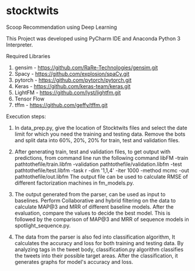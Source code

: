 # stocktwits
Scoop Recommendation using Deep Learning 

This Project was developed using PyCharm IDE and Anaconda Python 3 Interpreter.

Required Libraries

1. gensim - https://github.com/RaRe-Technologies/gensim.git
2. Spacy - https://github.com/explosion/spaCy.git
3. pytorch - https://github.com/pytorch/pytorch.git
4. Keras - https://github.com/keras-team/keras.git
5. LightFM - https://github.com/lyst/lightfm.git
6. Tensor Flow  
7. tffm - https://github.com/geffy/tffm.git

Execution steps:

1) In data_prep.py, give the location of Stocktwits files and select the date limit for which you need the training and testing data. 
Remove the bots and split data into 60%, 20%, 20% for train, test and validation files. 

2) After generating train, test and validation files, to get output with predictions, from command line run the following command
libFM -train pathtothefile/train.libfm -validation pathtothefile/validation.libfm -test pathtothefile/test.libfm -task r -dim '1,1,4' -iter 1000 -method mcmc -out pathtothefile/out.libfm
The output file can be used to calculate RMSE of different factorization machines in fm_models.py.

3) The output generated from the parser, can be used as input to baselines. Perform Collaborative and hybrid filtering on the data to calculate
MAP@3 and MRR of different baseline models. After the evaluation, compare the values to decide the best model. This is followed by the 
comparison of MAP@3 and MRR of sequence models in spotlight_sequence.py.

4) The data from the parser is also fed into classification algorithm, It calculates the accuracy and loss for both training and testing data.
By analyzing tags in the tweet body, classification.py algorithm classifies the tweets into their possible target areas. After the 
classification, it generates graphs for model's accuracy and loss.
